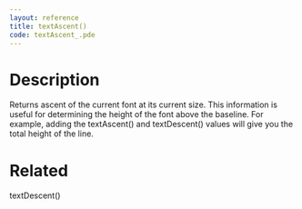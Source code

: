 ```yaml
---
layout: reference
title: textAscent()
code: textAscent_.pde
---
```


# Description

Returns ascent of the current font at its current size. This information is useful for determining the height of the font above the baseline. For example, adding the textAscent() and textDescent() values will give you the total height of the line.

# Related

textDescent()
